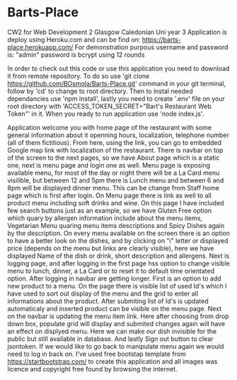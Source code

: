 # Barts-Place
CW2 for Web Development 2 Glasgow Caledonian Uni year 3
Application is deploy using Heroku.com and can be find on:
https://barts-place.herokuapp.com/
For demonstration purpous username and password is: "admin"
password is bcrypt using 12 rounds

In order to check out this code or use this application you need to download it from remote repository.
To do so use 'git clone https://github.com/BOsmola/Barts-Place.git' command in your git terminal, follow by 'cd' to change to root directory. 
Then to instal needed dependancies use 'npm install', lastly you need to create '.env' file on your root directory with
'ACCESS_TOKEN_SECRET="Bart's Restaurant Web Token"' in it. When you ready to run application use 'node index.js'.

Application welcome you with home page of the restaurant with some general information about it
openning hours, localization, telephone number (all of them fictitious). From here, using the link,
you can go to embedded Google map link with localization of the restaurant. There is navbar on top of the screen
to the next pages, so we have About page which is a static one, next is menu page and login one as well.
Menu page is exposing available menu, for most of the day or night there will be a La Card menu visilible, but between 
12 and 5pm there is Lunch menu and between 6 and 8pm will be displayed dinner menu. This can be change from Staff home page 
which is first after login. On Menu page there is link as well to all product menu including soft drinks and wine.
On this page I have included few search buttons just as an example, so we have Gluten Free option which quary by allergen
information include about the menu items, Vegetarian Menu quaring menu items descriptions and Spicy Dishes again by the description.
On every menu available on the screen there is an option to have a better look on the dishes, and by clicking on "i" letter or displayed
price (depends on the menu but links are clearly visible), here we have displayed Name of the dish or drink, short description and allergens.
Next is logging page, and after logging in the first page hss option to change visible menu to lunch, dinner, a La Card or to reset it to 
default time orientated option. After logging in navbar are getting longer. First is an option to add new product to a menu. On the page there is 
visible list of used Id's which I have used to sort out display of the menu and the grid to enter all informations about the product.
After submiting list of Id's is updated automaticaly and inserted product can be visible on the menu page. Next on the navbar is updating the menu item link.
Here after choosing from drop down box, populate grid will display and submited changes again will have an effect on displyed menu. 
Here we can make our dish invisible for the public but still available in database. And lastly Sign out button to clear jsontoken. If we would like to go back 
to manipulate menu again we would need to log in back on. 
I've used free bootstap template from https://startbootstrap.com/ to create this application and all images was licence and copyright free found by 
browsing the internet.
